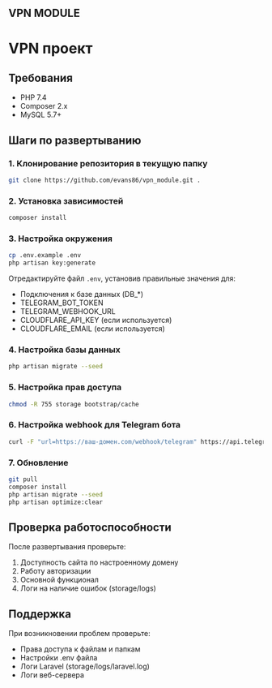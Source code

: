 ## VPN MODULE

# VPN проект

## Требования
- PHP 7.4
- Composer 2.x
- MySQL 5.7+

## Шаги по развертыванию

### 1. Клонирование репозитория в текущую папку
```bash
git clone https://github.com/evans86/vpn_module.git .
```

### 2. Установка зависимостей
```bash
composer install
```

### 3. Настройка окружения
```bash
cp .env.example .env
php artisan key:generate
```

Отредактируйте файл `.env`, установив правильные значения для:
- Подключения к базе данных (DB_*)
- TELEGRAM_BOT_TOKEN
- TELEGRAM_WEBHOOK_URL
- CLOUDFLARE_API_KEY (если используется)
- CLOUDFLARE_EMAIL (если используется)

### 4. Настройка базы данных
```bash
php artisan migrate --seed
```

### 5. Настройка прав доступа
```bash
chmod -R 755 storage bootstrap/cache
```

### 6. Настройка webhook для Telegram бота
```bash
curl -F "url=https://ваш-домен.com/webhook/telegram" https://api.telegram.org/botВАШ_ТОКЕН/setWebhook
```

### 7. Обновление
```bash
git pull
composer install
php artisan migrate --seed
php artisan optimize:clear
```

## Проверка работоспособности
После развертывания проверьте:
1. Доступность сайта по настроенному домену
2. Работу авторизации
3. Основной функционал
4. Логи на наличие ошибок (storage/logs)

## Поддержка
При возникновении проблем проверьте:
- Права доступа к файлам и папкам
- Настройки .env файла
- Логи Laravel (storage/logs/laravel.log)
- Логи веб-сервера
